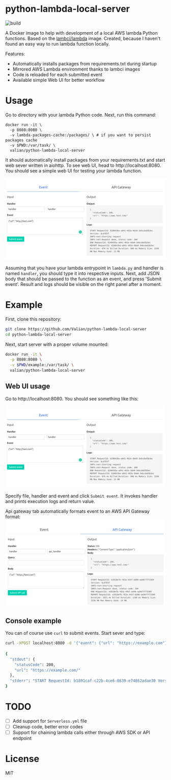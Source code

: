# python-lambda-local-server
![build](https://img.shields.io/docker/build/valian/python-lambda-local-server.svg)


A Docker image to help with development of a local AWS lambda Python functions.
Based on the [lambci/lambda](https://hub.docker.com/r/lambci/lambda/) image.
Created, because I haven't found an easy way to run lambda function locally.

Features:
* Automatically installs packages from requirements.txt during startup
* Mirrored AWS Lambda environment thanks to lambci images
* Code is reloaded for each submitted event
* Available simple Web UI for better workflow

# Usage

Go to directory with your lambda Python code. Next, run this command:
```language:bash
docker run -it \
  -p 8080:8080 \
  -v lambda-packages-cache:/packages/ \ # if you want to persist packages cache
  -v $PWD:/var/task/ \
  valian/python-lambda-local-server
```

It should automatically install packages from your requirements.txt and start web sever written in aiohttp.
To see web UI, head to http://localhost:8080. You should see a simple web UI for testing your lambda function.

![Event UI](https://raw.githubusercontent.com/valian/python-lambda-local-server/master/pictures/event_ui.png)

Assuming that you have your lambda entrypoint in `lambda.py` and handler is named `handler`, you should
type it into respective inputs. Next, add JSON body that should be passed to the function as an event, and press 'Submit event'.
Result and logs should be visible on the right panel after a moment.


# Example

First, clone this repository:
```bash
git clone https://github.com/Valian/python-lambda-local-server
cd python-lambda-local-server
```

Next, start server with a proper volume mounted:
``` bash
docker run -it \
  -p 8080:8080 \
  -v $PWD/example:/var/task/ \
  valian/python-lambda-local-server
```

## Web UI usage

Go to http://localhost:8080. You should see something like this:

![Event UI](https://raw.githubusercontent.com/valian/python-lambda-local-server/master/pictures/event_ui.png)

Specify file, handler and event and click `Submit event`.
It invokes handler and prints execution logs and return value.


Api gateway tab automatically formats event to an AWS API Gateway format:
![API UI](https://raw.githubusercontent.com/valian/python-lambda-local-server/master/pictures/api_ui.png)

## Console example

You can of course use `curl` to submit events. Start sever and type:

```bash
curl -XPOST localhost:8080 -d '{"event": {"url": "https://example.com"}, "file": "handler.handler"}'

{
  "stdout": {
    "statusCode": 200,
    "url": "https://example.com/"
  },
  "stderr": "START RequestId: b1891caf-c22b-4ce6-8639-e74862adae30 Version: $LATEST\nINFO:root:Starting request\nINFO:root:Request done, status code: 200\nEND RequestId: b1891caf-c22b-4ce6-8639-e74862adae30\nREPORT RequestId: b1891caf-c22b-4ce6-8639-e74862adae30 Duration: 803 ms Billed Duration: 900 ms Memory Size: 1536 MB Max Memory Used: 23 MB\n"
}
```

# TODO
* [ ] Add support for `Serverless.yml` file
* [ ] Cleanup code, better error codes
* [ ] Support for chaining lambda calls either through AWS SDK or API endpoint

# License

MIT
